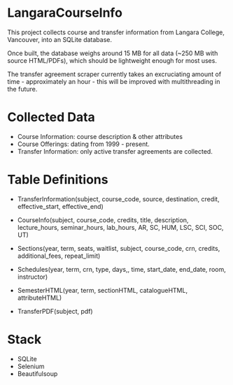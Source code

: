 # LangaraCourseInfo

This project collects course and transfer information from Langara College, Vancouver, into an SQLite database.

Once built, the database weighs around 15 MB for all data (~250 MB with source HTML/PDFs), which should be lightweight enough for most uses.

The transfer agreement scraper currently takes an excruciating amount of time - approximately an hour - this will be improved with multithreading in the future.

# Collected Data

 - Course Information: course description & other attributes
 - Course Offerings: dating from 1999 - present.
 - Transfer Information: only active transfer agreements are collected.

# Table Definitions
 - TransferInformation(subject, course_code, source, destination, credit, effective_start, effective_end)
 - CourseInfo(subject, course_code, credits, title, description, lecture_hours, seminar_hours, lab_hours, AR, SC, HUM, LSC, SCI, SOC, UT)
 - Sections(year, term, seats, waitlist, subject, course_code, crn, credits, additional_fees, repeat_limit)
 - Schedules(year, term, crn, type, days,, time, start_date, end_date, room, instructor)

 - SemesterHTML(year, term, sectionHTML, catalogueHTML, attributeHTML)
 - TransferPDF(subject, pdf)

# Stack  
 - SQLite
 - Selenium
 - Beautifulsoup
